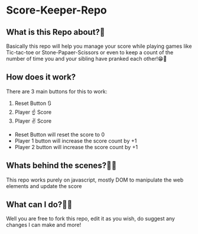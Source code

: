 # Score-Keeper-Repo

## What is this Repo about?🤔

Basically this repo will help you manage your score while playing games like Tic-tac-toe or Stone-Papaer-Scissors or
even to keep a count of the number of time you and your sibling have pranked each other!😁🙌

## How does it work?

There are 3 main buttons for this to work:
1. Reset Button 🔃
2. Player ☝ Score 
3. Player ✌ Score 

- Reset Button will reset the score to 0
- Player 1 button will increase the score count by +1
- Player 2 button will increase the score count by +1

## Whats behind the scenes?👀💡

This repo works purely on javascript, mostly DOM to manipulate the web elements and update the score

## What can I do?🤷‍♀️

Well you are free to fork this repo, edit it as you wish, do suggest any changes I can make and more!
